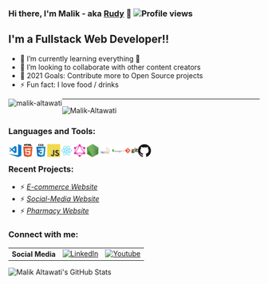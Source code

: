 ### Hi there, I'm Malik - aka [Rudy][website] 👋 ![Profile views](https://gpvc.arturio.dev/malik-altawati)

## I'm a Fullstack Web Developer!!

- 🌱 I’m currently learning everything 🤣
- 👯 I’m looking to collaborate with other content creators
- 🥅 2021 Goals: Contribute more to Open Source projects
- ⚡ Fun fact: I love food / drinks

<img align="left" src="https://github-readme-streak-stats.herokuapp.com/?user=malik-altawati&" alt="malik-altawati" />
<hr>
<img align="left" src="https://github-readme-stats.vercel.app/api/top-langs?username=malik-altawati&show_icons=true&locale=en&layout=compact" alt="Malik-Altawati" />
<br />


### Languages and Tools:

[<img align="left" alt="Visual Studio Code" width="26px" src="https://raw.githubusercontent.com/github/explore/80688e429a7d4ef2fca1e82350fe8e3517d3494d/topics/visual-studio-code/visual-studio-code.png" />][website]
[<img align="left" alt="HTML5" width="26px" src="https://raw.githubusercontent.com/github/explore/80688e429a7d4ef2fca1e82350fe8e3517d3494d/topics/html/html.png" />][website]
[<img align="left" alt="CSS3" width="26px" src="https://raw.githubusercontent.com/github/explore/80688e429a7d4ef2fca1e82350fe8e3517d3494d/topics/css/css.png" />][website]
[<img align="left" alt="JavaScript" width="26px" src="https://raw.githubusercontent.com/github/explore/80688e429a7d4ef2fca1e82350fe8e3517d3494d/topics/javascript/javascript.png" />][website]
[<img align="left" alt="React" width="26px" src="https://raw.githubusercontent.com/github/explore/80688e429a7d4ef2fca1e82350fe8e3517d3494d/topics/react/react.png" />][website]
[<img align="left" alt="GraphQL" width="26px" src="https://raw.githubusercontent.com/github/explore/80688e429a7d4ef2fca1e82350fe8e3517d3494d/topics/graphql/graphql.png" />][website]
[<img align="left" alt="Node.js" width="26px" src="https://raw.githubusercontent.com/github/explore/80688e429a7d4ef2fca1e82350fe8e3517d3494d/topics/nodejs/nodejs.png" />][website]
[<img align="left" alt="MySQL" width="26px" src="https://raw.githubusercontent.com/github/explore/80688e429a7d4ef2fca1e82350fe8e3517d3494d/topics/mysql/mysql.png" />][website]
[<img align="left" alt="MongoDB" width="26px" src="https://raw.githubusercontent.com/github/explore/80688e429a7d4ef2fca1e82350fe8e3517d3494d/topics/mongodb/mongodb.png" />][website]
[<img align="left" alt="Git" width="26px" src="https://raw.githubusercontent.com/github/explore/80688e429a7d4ef2fca1e82350fe8e3517d3494d/topics/git/git.png" />][website]
[<img align="left" alt="GitHub" width="26px" src="https://raw.githubusercontent.com/github/explore/78df643247d429f6cc873026c0622819ad797942/topics/github/github.png" />][website]

<br />


### Recent Projects:

- ⚡  <a href="http://ehdi.ly">*E-commerce Website*</a>
- ⚡  <a href="http://SyncUp.netlify.com">*Social-Media Website*</a>
- ⚡  <a href="http://Shaloof.ly">*Pharmacy Website*</a>

### Connect with me:
<table>
  <tbody>
    <tr>
      <th>Social Media</th>
      <td>
        <a href="https://www.linkedin.com/in/malik-altawati/" target="_blank">
          <img src='https://cdn.jsdelivr.net/npm/simple-icons@3.0.1/icons/linkedin.svg' alt='LinkedIn' height='50'>
        </a>
      </td>
      <td><a href="https://www.fb.com/malek.2k16" target="_blank"><img src="https://cdn.jsdelivr.net/npm/simple-icons@3.0.1/icons/facebook.svg" alt="Youtube" height="50"></a></td>
    </tr>
  </tbody>
</table>

<img align="left" alt="Malik Altawati's GitHub Stats" src="https://github-readme-stats.codestackr.vercel.app/api?username=Malik-Altawati&show_icons=true&hide_border=true&count_private=true&theme=radical&hide=stars" />



[website]: https://Malik.codes


